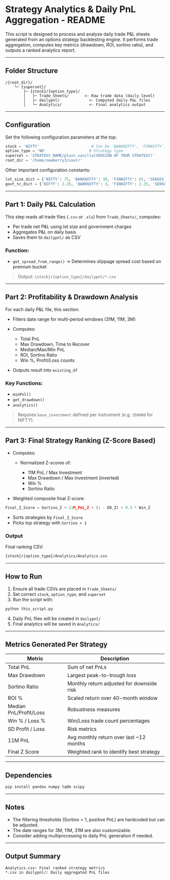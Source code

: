 # Strategy Analytics & Daily PnL Aggregation - README

This script is designed to process and analyze daily trade P\&L sheets generated from an options strategy backtesting engine. It performs trade aggregation, computes key metrics (drawdown, ROI, sortino ratio), and outputs a ranked analytics report.

---

## Folder Structure

```
/{root_dir}/
    └─ {superset}/
        ├─ {stock}/{option_type}/
        │   ├─ Trade_Sheets/       <- Raw trade data (daily level)
        │   ├─ dailypnl/             <- Computed daily P&L files
        │   └─ Analytics/            <- Final analytics output
```

---

## Configuration

Set the following configuration parameters at the top:

```python
stock = 'NIFTY'                       # Can be 'BANKNIFTY', 'FINNIFTY', 'SENSEX'
option_type = 'ND'                   # Strategy type
superset = 'STRATEGY_NAME/plain_vanilla(VERSION OF YOUR STRATEGY)'
root_dir = '/home/newberry3/user/'
```

Other important configuration constants:

```python
lot_size_dict = {'NIFTY': 75, 'BANKNIFTY': 30, 'FINNIFTY': 65, 'SENSEX': 20}
govt_tc_dict = {'NIFTY': 2.25, 'BANKNIFTY': 3, 'FINNIFTY': 2.25, 'SENSEX': 3}
```

---

## Part 1: Daily P\&L Calculation

This step reads all trade files (`.csv` or `.xls`) from `Trade_Sheets/`, computes:

* Per trade net P\&L using lot size and government charges
* Aggregates P\&L on daily basis
* Saves them to `dailypnl/` as CSV

### Function:

* `get_spread_from_range()` → Determines slippage spread cost based on premium bucket

> Output: `{stock}/{option_type}/dailypnl/*.csv`

---

## Part 2: Profitability & Drawdown Analysis

For each daily P\&L file, this section:

* Filters date range for multi-period windows (31M, 11M, 3M)
* Computes:

  * Total PnL
  * Max Drawdown, Time to Recover
  * Median/Max/Min PnL
  * ROI, Sortino Ratio
  * Win %, Profit/Loss counts
* Outputs result into `existing_df`

### Key Functions:

* `minPnl()`
* `get_drawdown()`
* `analytics()`

> Requires `base_investment` defined per instrument (e.g. `350000` for NIFTY).

---

## Part 3: Final Strategy Ranking (Z-Score Based)

* Computes:

  * Normalized Z-scores of:

    * 11M PnL / Max Investment
    * Max Drawdown / Max Investment (inverted)
    * Win %
    * Sortino Ratio
* Weighted composite final Z-score:

```python
Final_Z_Score = Sortino_Z + 11M_PnL_Z + (1 - DD_Z) + 0.5 * Win_Z
```

* Sorts strategies by `Final_Z_Score`
* Picks top strategy with `Sortino > 1`

### Output

Final ranking CSV:

```bash
{stock}/{option_type}/Analytics/Analytics.csv
```

---

## How to Run

1. Ensure all trade CSVs are placed in `Trade_Sheets/`
2. Set correct `stock`, `option_type`, and `superset`
3. Run the script with:

```bash
python this_script.py
```

4. Daily PnL files will be created in `dailypnl/`
5. Final analytics will be saved in `Analytics/`

---

## Metrics Generated Per Strategy

| Metric                 | Description                               |
| ---------------------- | ----------------------------------------- |
| Total PnL              | Sum of net PnLs                           |
| Max Drawdown           | Largest peak-to-trough loss               |
| Sortino Ratio          | Monthly return adjusted for downside risk |
| ROI %                  | Scaled return over 40-month window        |
| Median PnL/Profit/Loss | Robustness measures                       |
| Win % / Loss %         | Win/Loss trade count percentages          |
| SD Profit / Loss       | Risk metrics                              |
| 11M PnL                | Avg monthly return over last \~12 months  |
| Final Z Score          | Weighted rank to identify best strategy   |

---

## Dependencies

```bash
pip install pandas numpy tqdm scipy
```

---

## Notes

* The filtering thresholds (Sortino > 1, positive PnL) are hardcoded but can be adjusted.
* The date ranges for 3M, 11M, 31M are also customizable.
* Consider adding multiprocessing to daily PnL generation if needed.

---

## Output Summary

```
Analytics.csv: Final ranked strategy metrics
*.csv in dailypnl/: Daily aggregated PnL files
```
